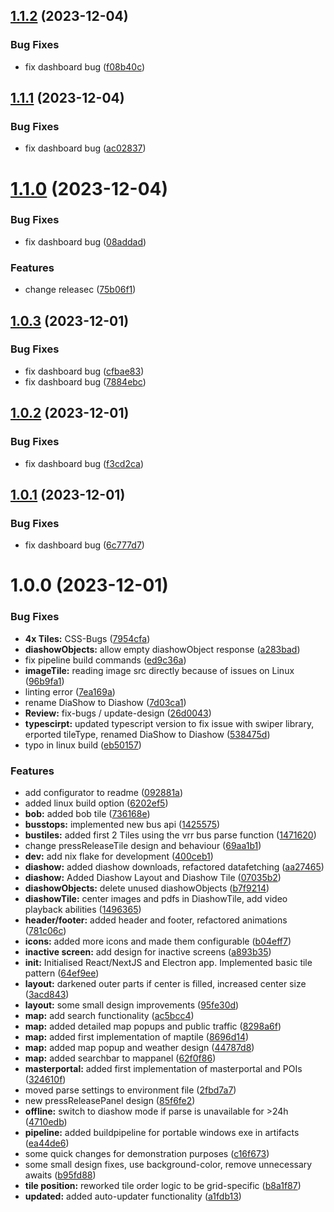 ## [1.1.2](https://git.app.nedeco.de/solingen/digital-signage/compare/v1.1.1...v1.1.2) (2023-12-04)


### Bug Fixes

* fix dashboard bug ([f08b40c](https://git.app.nedeco.de/solingen/digital-signage/commit/f08b40ca6dfa781f4cd8af19533410379cc84c74))

## [1.1.1](https://git.app.nedeco.de/solingen/digital-signage/compare/v1.1.0...v1.1.1) (2023-12-04)


### Bug Fixes

* fix dashboard bug ([ac02837](https://git.app.nedeco.de/solingen/digital-signage/commit/ac02837efd36fb66134bfebeec3ea14ef9b3caac))

# [1.1.0](https://git.app.nedeco.de/solingen/digital-signage/compare/v1.0.3...v1.1.0) (2023-12-04)


### Bug Fixes

* fix dashboard bug ([08addad](https://git.app.nedeco.de/solingen/digital-signage/commit/08addad7d659b2bd98c4f34a6208035d7cf9620e))


### Features

* change releasec ([75b06f1](https://git.app.nedeco.de/solingen/digital-signage/commit/75b06f146742d701a370446e02f81e761750fedc))

## [1.0.3](https://git.app.nedeco.de/solingen/digital-signage/compare/v1.0.2...v1.0.3) (2023-12-01)


### Bug Fixes

* fix dashboard bug ([cfbae83](https://git.app.nedeco.de/solingen/digital-signage/commit/cfbae8301a6eb29027e90a153dee8e468e2d539f))
* fix dashboard bug ([7884ebc](https://git.app.nedeco.de/solingen/digital-signage/commit/7884ebcd0c682e2f2970ab7d88da50dc11b29f05))

## [1.0.2](https://git.app.nedeco.de/solingen/digital-signage/compare/v1.0.1...v1.0.2) (2023-12-01)


### Bug Fixes

* fix dashboard bug ([f3cd2ca](https://git.app.nedeco.de/solingen/digital-signage/commit/f3cd2ca8f6270137748b36003808d4b48aac4726))

## [1.0.1](https://git.app.nedeco.de/solingen/digital-signage/compare/v1.0.0...v1.0.1) (2023-12-01)


### Bug Fixes

* fix dashboard bug ([6c777d7](https://git.app.nedeco.de/solingen/digital-signage/commit/6c777d746e65a958bb835f93cc23ed795bbadc0c))

# 1.0.0 (2023-12-01)


### Bug Fixes

* **4x Tiles:** CSS-Bugs ([7954cfa](https://git.app.nedeco.de/solingen/digital-signage/commit/7954cfa9e1009e2d74ed88df9e14132eea1ecc73))
* **diashowObjects:** allow empty diashowObject response ([a283bad](https://git.app.nedeco.de/solingen/digital-signage/commit/a283bad6c4490b31f0368b38a8992930b2830ab8))
* fix pipeline build commands ([ed9c36a](https://git.app.nedeco.de/solingen/digital-signage/commit/ed9c36a522285ef7d2f4f2e5a00291bb1bca24b5))
* **imageTile:** reading image src directly because of issues on Linux ([96b9fa1](https://git.app.nedeco.de/solingen/digital-signage/commit/96b9fa15916bcde4dd2a06f0e836b5fe9adb90b4))
* linting error ([7ea169a](https://git.app.nedeco.de/solingen/digital-signage/commit/7ea169a9fa14113ea3e0529e7367e0d8a6d53f22))
* rename DiaShow to Diashow ([7d03ca1](https://git.app.nedeco.de/solingen/digital-signage/commit/7d03ca100cf91a1460edbabe03a1a56c4c1256b7))
* **Review:** fix-bugs / update-design ([26d0043](https://git.app.nedeco.de/solingen/digital-signage/commit/26d0043f40d9b6a32d1a0bdc4ee831c8f38891a8))
* **typescirpt:** updated typescript version to fix issue with swiper library, erported tileType, renamed DiaShow to Diashow ([538475d](https://git.app.nedeco.de/solingen/digital-signage/commit/538475db551df5a70f7321e5c4d97f388a71ee69))
* typo in linux build ([eb50157](https://git.app.nedeco.de/solingen/digital-signage/commit/eb5015795620f8982ab338103f367f36baa6425a))


### Features

* add configurator to readme ([092881a](https://git.app.nedeco.de/solingen/digital-signage/commit/092881ac8a234182da190205ecec3f404ef4226a))
* added linux build option ([6202ef5](https://git.app.nedeco.de/solingen/digital-signage/commit/6202ef526e368d7fa152624a4bc82968dfbb3b70))
* **bob:** added bob tile ([736168e](https://git.app.nedeco.de/solingen/digital-signage/commit/736168eb8ba6114c6c3dbbeb3714cdb2f21d1962))
* **busstops:** implemented new bus api ([1425575](https://git.app.nedeco.de/solingen/digital-signage/commit/14255758415b436f30d6e4ea67fcf6b940ca41ad))
* **bustiles:** added first 2 Tiles using the vrr bus parse function ([1471620](https://git.app.nedeco.de/solingen/digital-signage/commit/147162038af6f0f5b19013507793c1b4fb0616fe))
* change pressReleaseTile design and behaviour ([69aa1b1](https://git.app.nedeco.de/solingen/digital-signage/commit/69aa1b1093c7402e086c8dc1099f4fa65a13cea6))
* **dev:** add nix flake for development ([400ceb1](https://git.app.nedeco.de/solingen/digital-signage/commit/400ceb1a588ac1477ced5ba244e514c4ce423066))
* **diashow:** added diashow downloads, refactored datafetching ([aa27465](https://git.app.nedeco.de/solingen/digital-signage/commit/aa274655f747968059d5041f57d90ae0a58e1557))
* **diashow:** Added Diashow Layout and Diashow Tile ([07035b2](https://git.app.nedeco.de/solingen/digital-signage/commit/07035b24d9137da1bacd272bd219962f82ddf7d7))
* **diashowObjects:** delete unused diashowObjects ([b7f9214](https://git.app.nedeco.de/solingen/digital-signage/commit/b7f92146259a06645b4f744a57be25502053b250))
* **diashowTile:** center images and pdfs in DiashowTile, add video playback abilities ([1496365](https://git.app.nedeco.de/solingen/digital-signage/commit/1496365947a093eb37c98bff13a29842744d5c61))
* **header/footer:** added header and footer, refactored animations ([781c06c](https://git.app.nedeco.de/solingen/digital-signage/commit/781c06c1a7d9421cee9232ae1ef56978e3266039))
* **icons:** added more icons and made them configurable ([b04eff7](https://git.app.nedeco.de/solingen/digital-signage/commit/b04eff7e913c52d99e1334a3b0cdff03805b6553))
* **inactive screen:** add design for inactive screens ([a893b35](https://git.app.nedeco.de/solingen/digital-signage/commit/a893b35d392d17c3e660a742906aa8ebe36a131a))
* **init:** Initialised React/NextJS and Electron app. Implemented basic tile pattern ([64ef9ee](https://git.app.nedeco.de/solingen/digital-signage/commit/64ef9eeb4d887be3fd10737e2ef56bc29acce07a))
* **layout:** darkened outer parts if center is filled, increased center size ([3acd843](https://git.app.nedeco.de/solingen/digital-signage/commit/3acd843bdc53ae5ec8bc551495a3b0de69bd8c84))
* **layout:** some small design improvements ([95fe30d](https://git.app.nedeco.de/solingen/digital-signage/commit/95fe30dc745bb85abc8bae04c7ac0d7701b2449b))
* **map:** add search functionality ([ac5bcc4](https://git.app.nedeco.de/solingen/digital-signage/commit/ac5bcc4a23b7c003162dba3befc772bb20329ed0))
* **map:** added detailed map popups and public traffic ([8298a6f](https://git.app.nedeco.de/solingen/digital-signage/commit/8298a6f104ab759a62e33582d9956b0f59aa8049))
* **map:** added first implementation of maptile ([8696d14](https://git.app.nedeco.de/solingen/digital-signage/commit/8696d14fad1364d657021170d9a9f0ca3e7919da))
* **map:** added map popup and weather design ([44787d8](https://git.app.nedeco.de/solingen/digital-signage/commit/44787d822140bbea09090e66bd3e97b149dbfbb6))
* **map:** added searchbar to mappanel ([62f0f86](https://git.app.nedeco.de/solingen/digital-signage/commit/62f0f865c555ef890f048b70ca665574c608aa5e))
* **masterportal:** added first implementation of masterportal and POIs ([324610f](https://git.app.nedeco.de/solingen/digital-signage/commit/324610f7d74ce655150b5fe01ed6d30ee1982b15))
* moved parse settings to environment file ([2fbd7a7](https://git.app.nedeco.de/solingen/digital-signage/commit/2fbd7a7db6e0d82ec1b28f1b16a884fd852c07e3))
* new pressReleasePanel design ([85f6fe2](https://git.app.nedeco.de/solingen/digital-signage/commit/85f6fe235b035add3cdef54c4086b7e42d1e2887))
* **offline:** switch to diashow mode if parse is unavailable for >24h ([4710edb](https://git.app.nedeco.de/solingen/digital-signage/commit/4710edb180e5792028ec433dc5c0d46f0d00d5b6))
* **pipeline:** added buildpipeline for portable windows exe in artifacts ([ea44de6](https://git.app.nedeco.de/solingen/digital-signage/commit/ea44de6fdc6c4ef9681c9be9c1e6d42b07b29c07))
* some quick changes for demonstration purposes ([c16f673](https://git.app.nedeco.de/solingen/digital-signage/commit/c16f67341200a09f572a1d790b30361cd29f0f2a))
* some small design fixes, use background-color, remove unnecessary awaits ([b95fd88](https://git.app.nedeco.de/solingen/digital-signage/commit/b95fd882ae427c7d1d90690a9d2de8c4518a2612))
* **tile position:** reworked tile order logic to be grid-specific ([b8a1f87](https://git.app.nedeco.de/solingen/digital-signage/commit/b8a1f8719bca8c092c4fea6dd5ec94fc987b45ed))
* **updated:** added auto-updater functionality ([a1fdb13](https://git.app.nedeco.de/solingen/digital-signage/commit/a1fdb13507fbf97695ee059680e0e2df4114d758))
